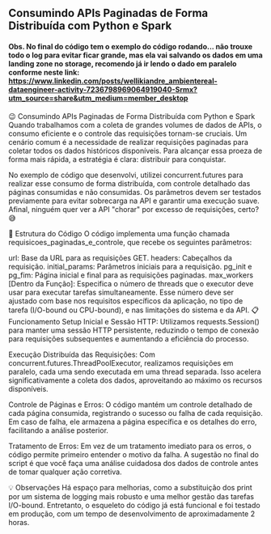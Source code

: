 ## Consumindo APIs Paginadas de Forma Distribuída com Python e Spark
#### Obs. No final do código tem o exemplo do código rodando... não trouxe todo o log para evitar ficar grande, mas ela vai salvando os dados em uma landing zone no storage, recomendo já ir lendo o dado em paralelo conforme neste link: https://www.linkedin.com/posts/wellikiandre_ambientereal-dataengineer-activity-7236798969064919040-Srmx?utm_source=share&utm_medium=member_desktop


😉 Consumindo APIs Paginadas de Forma Distribuída com Python e Spark
Quando trabalhamos com a coleta de grandes volumes de dados de APIs, o consumo eficiente e o controle das requisições tornam-se cruciais. Um cenário comum é a necessidade de realizar requisições paginadas para coletar todos os dados históricos disponíveis. Para alcançar essa proeza de forma mais rápida, a estratégia é clara: distribuir para conquistar.

No exemplo de código que desenvolvi, utilizei concurrent.futures para realizar esse consumo de forma distribuída, com controle detalhado das páginas consumidas e não consumidas. Os parâmetros devem ser testados previamente para evitar sobrecarga na API e garantir uma execução suave. Afinal, ninguém quer ver a API "chorar" por excesso de requisições, certo? 😅

🚀 Estrutura do Código
O código implementa uma função chamada requisicoes_paginadas_e_controle, que recebe os seguintes parâmetros:

url: Base da URL para as requisições GET.
headers: Cabeçalhos da requisição.
initial_params: Parâmetros iniciais para a requisição.
pg_init e pg_fim: Página inicial e final para as requisições paginadas.
max_workers [Dentro da Função]: Especifica o número de threads que o executor deve usar para executar tarefas simultaneamente. Esse número deve ser ajustado com base nos requisitos específicos da aplicação, no tipo de tarefa (I/O-bound ou CPU-bound), e nas limitações do sistema e da API.
📋 Funcionamento
Setup Inicial e Sessão HTTP: Utilizamos requests.Session() para manter uma sessão HTTP persistente, reduzindo o tempo de conexão para requisições subsequentes e aumentando a eficiência do processo.

Execução Distribuída das Requisições: Com concurrent.futures.ThreadPoolExecutor, realizamos requisições em paralelo, cada uma sendo executada em uma thread separada. Isso acelera significativamente a coleta dos dados, aproveitando ao máximo os recursos disponíveis.

Controle de Páginas e Erros: O código mantém um controle detalhado de cada página consumida, registrando o sucesso ou falha de cada requisição. Em caso de falha, ele armazena a página específica e os detalhes do erro, facilitando a análise posterior.

Tratamento de Erros: Em vez de um tratamento imediato para os erros, o código permite primeiro entender o motivo da falha. A sugestão no final do script é que você faça uma análise cuidadosa dos dados de controle antes de tomar qualquer ação corretiva.

💡 Observações
Há espaço para melhorias, como a substituição dos print por um sistema de logging mais robusto e uma melhor gestão das tarefas I/O-bound. Entretanto, o esqueleto do código já está funcional e foi testado em produção, com um tempo de desenvolvimento de aproximadamente 2 horas.
